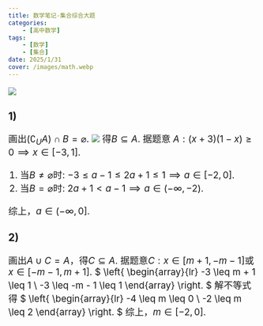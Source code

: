 ```yaml
---
title: 数学笔记-集合综合大题
categories:
    - [高中数学]
tags:
    - [数学]
    - [集合]
date: 2025/1/31
cover: /images/math.webp
---
```

![](/images/Maths/集合综合大题/题目.png)
## 1)
画出$(\complement_UA) \cap B = \varnothing$.
![](/images/Maths/集合综合大题/1.png)
得$B \subseteq A$.
据题意 $A: (x + 3)(1 - x) \geq 0 \implies x \in [-3, 1]$.
1) 当$B \neq \varnothing$时:
$-3 \leq a - 1 \leq 2a + 1 \leq 1 \implies a \in [-2, 0]$.
2) 当$B = \varnothing$时:
$2a + 1 < a - 1 \implies a \in (-\infty, -2)$.

综上，$a \in (-\infty, 0]$.

## 2)
画出$A \cup C = A$，得$C \subseteq A$.
据题意$C: x \in [m + 1, -m - 1]$或$x \in [-m - 1, m + 1]$.
$
\left\{
   \begin{array}{lr}
   -3 \leq m + 1 \leq 1 \\
   -3 \leq -m - 1 \leq 1
   \end{array}
\right.
$
解不等式得
$
\left\{
   \begin{array}{lr}
   -4 \leq m \leq 0 \\
   -2 \leq m \leq 2
   \end{array}
\right.
$
综上，$m \in [-2, 0]$.
<style>
    p {font-size: 14pt;}
    li {font-size: 14pt;}
    center {font-size: 16pt;}
</style>